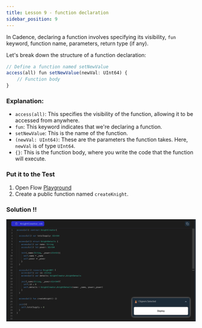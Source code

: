 ```yaml
---
title: Lesson 9 - function declaration
sidebar_position: 9
---
```


In Cadence, declaring a function involves specifying its visibility, `fun` keyword, function name, parameters, return type (if any).

Let's break down the structure of a function declaration:

```jsx
// Define a function named setNewValue
access(all) fun setNewValue(newVal: UInt64) {
    // Function body
}
```

### **Explanation:**

- `access(all)`: This specifies the visibility of the function, allowing it to be accessed from anywhere.
- `fun`: This keyword indicates that we're declaring a function.
- `setNewValue`: This is the name of the function.
- `(newVal: UInt64)`: These are the parameters the function takes. Here, `newVal` is of type `UInt64`.
- `{}`: This is the function body, where you write the code that the function will execute.

### Put it to the Test

1. Open Flow [Playground](https://play.flow.com/)
2. Create a public function named `createKnight`.

### Solution !!

![Alt text](image-4.png)
